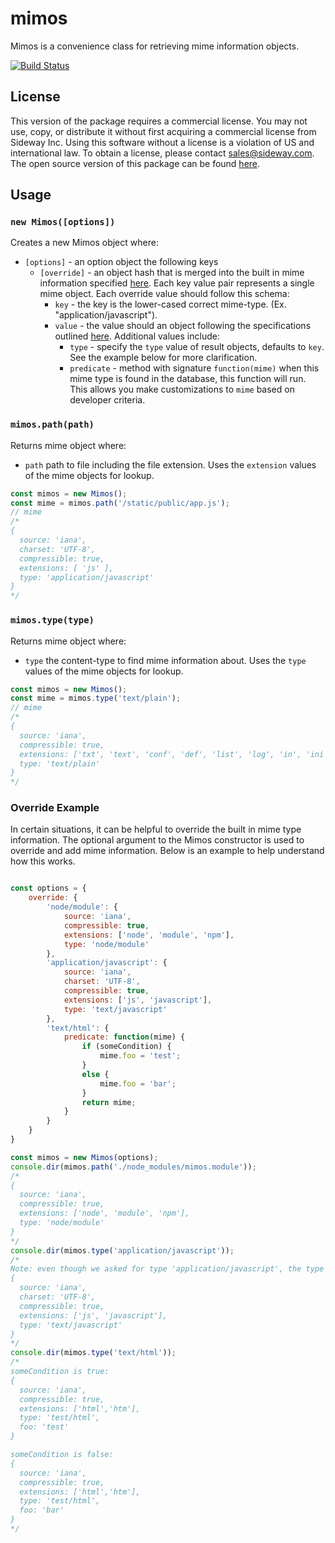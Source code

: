 # mimos

Mimos is a convenience class for retrieving mime information objects.

[![Build Status](https://travis-ci.org/hapijs/mimos.svg?branch=v3-commercial)](https://travis-ci.org/hapijs/mimos)

## License

This version of the package requires a commercial license. You may not use, copy, or distribute it without first acquiring a commercial license from Sideway Inc. Using this software without a license is a violation of US and international law. To obtain a license, please contact [sales@sideway.com](mailto:sales@sideway.com). The open source version of this package can be found [here](https://github.com/hapijs/mimos).

## Usage

### `new Mimos([options])`

Creates a new Mimos object where:

- `[options]` - an option object the following keys
    - `[override]` - an object hash that is merged into the built in mime information specified [here](https://github.com/jshttp/mime-db). Each key value pair represents a single mime object. Each override value should follow this schema:
        - `key` - the key is the lower-cased correct mime-type. (Ex. "application/javascript").
        - `value` - the value should an object following the specifications outlined [here](https://github.com/jshttp/mime-db#data-structure). Additional values include:
          - `type` - specify the `type` value of result objects, defaults to `key`. See the example below for more clarification.
          - `predicate` - method with signature `function(mime)` when this mime type is found in the database, this function will run. This allows you make customizations to `mime` based on developer criteria.

### `mimos.path(path)`

Returns mime object where:

- `path` path to file including the file extension. Uses the `extension` values of the mime objects for lookup.

```js
const mimos = new Mimos();
const mime = mimos.path('/static/public/app.js');
// mime
/*
{
  source: 'iana',
  charset: 'UTF-8',
  compressible: true,
  extensions: [ 'js' ],
  type: 'application/javascript'
}
*/
```

### `mimos.type(type)`

Returns mime object where:

- `type` the content-type to find mime information about. Uses the `type` values of the mime objects for lookup.

```js
const mimos = new Mimos();
const mime = mimos.type('text/plain');
// mime
/*
{
  source: 'iana',
  compressible: true,
  extensions: ['txt', 'text', 'conf', 'def', 'list', 'log', 'in', 'ini'],
  type: 'text/plain'
}
*/
```

### Override Example

In certain situations, it can be helpful to override the built in mime type information. The optional argument to the Mimos constructor is used to override and add mime information. Below is an example to help understand how this works.

```js

const options = {
    override: {
        'node/module': {
            source: 'iana',
            compressible: true,
            extensions: ['node', 'module', 'npm'],
            type: 'node/module'
        },
        'application/javascript': {
            source: 'iana',
            charset: 'UTF-8',
            compressible: true,
            extensions: ['js', 'javascript'],
            type: 'text/javascript'
        },
        'text/html': {
            predicate: function(mime) {
                if (someCondition) {
                    mime.foo = 'test';
                }
                else {
                    mime.foo = 'bar';
                }
                return mime;
            }
        }
    }
}

const mimos = new Mimos(options);
console.dir(mimos.path('./node_modules/mimos.module'));
/*
{
  source: 'iana',
  compressible: true,
  extensions: ['node', 'module', 'npm'],
  type: 'node/module'
}
*/
console.dir(mimos.type('application/javascript'));
/*
Note: even though we asked for type 'application/javascript', the type value is 'text/javascript' because of the override. Always use the proper content-type for retrieval.
{
  source: 'iana',
  charset: 'UTF-8',
  compressible: true,
  extensions: ['js', 'javascript'],
  type: 'text/javascript'
}
*/
console.dir(mimos.type('text/html'));
/*
someCondition is true:
{
  source: 'iana',
  compressible: true,
  extensions: ['html','htm'],
  type: 'test/html',
  foo: 'test'
}

someCondition is false:
{
  source: 'iana',
  compressible: true,
  extensions: ['html','htm'],
  type: 'test/html',
  foo: 'bar'
}
*/
```

